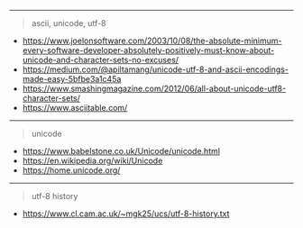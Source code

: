 
---
> ascii, unicode, utf-8
- https://www.joelonsoftware.com/2003/10/08/the-absolute-minimum-every-software-developer-absolutely-positively-must-know-about-unicode-and-character-sets-no-excuses/
- https://medium.com/@apiltamang/unicode-utf-8-and-ascii-encodings-made-easy-5bfbe3a1c45a
- https://www.smashingmagazine.com/2012/06/all-about-unicode-utf8-character-sets/
- https://www.asciitable.com/

---
> unicode
- https://www.babelstone.co.uk/Unicode/unicode.html
- https://en.wikipedia.org/wiki/Unicode
- https://home.unicode.org/

---
> utf-8 history
- https://www.cl.cam.ac.uk/~mgk25/ucs/utf-8-history.txt
